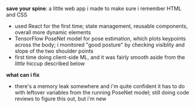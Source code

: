 **save your spine**: 
a little web app i made to make sure i remember HTML and CSS

- used React for the first time; state management, reusable components, overall more dynamic elements
- TensorFlow PoseNet model for pose estimation, which plots keypoints across the body; i monitored "good posture" by checking visiblity and slope of the two shoulder points
- first time doing client-side ML, and it was fairly smooth aside from the _little_ hiccup described below

**what can i fix**
- there's a memory leak somewhere and i'm quite confident it has to do with leftover variables from the running PoseNet model; still doing code reviews to figure this out, but i'm new 
